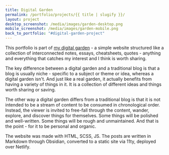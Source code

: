 ```yaml
---
title: Digital Garden
permalink: /portfolio/projects/{{ title | slugify }}/
layout: project
desktop_screenshot: /media/images/garden-desktop.png
mobile_screenshot: /media/images/garden-mobile.png
back_to_portfolio: "#digital-garden-project"
---
```

This portfolio is part of [my digital garden](/) - a simple website structured like a collection of interconnected notes, essays, cheatsheets, quotes - anything and everything that catches my interest and I think is worth sharing.

The key difference between a digital garden and a traditional blog is that a blog is usually niche - specific to a subject or theme or idea, whereas a digital garden isn't. And just like a real garden, it actually benefits from having a variety of things in it. It is a collection of different ideas and things worth sharing or saving.

The other way a digital garden differs from a traditional blog is that it is not intended to be a stream of content to be consumed in chronological order. Instead, the viewer is invited to free-fall through the content, wander, explore, and discover things for themselves. Some things will be polished and well-written. Some things will be rough and unmaintained. And that is the point - for it to be personal and organic.

The website was made with HTML, SCSS, JS. The posts are written in Markdown through Obsidian, converted to a static site via 11ty, deployed over Netlify.
